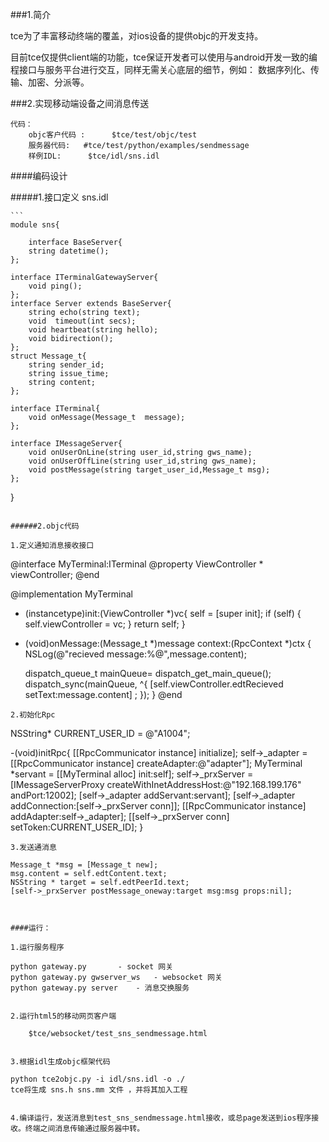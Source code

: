 
###1.简介

tce为了丰富移动终端的覆盖，对ios设备的提供objc的开发支持。

目前tce仅提供client端的功能，tce保证开发者可以使用与android开发一致的编程接口与服务平台进行交互，同样无需关心底层的细节，例如： 数据序列化、传输、加密、分派等。

###2.实现移动端设备之间消息传送

	代码： 
		objc客户代码 :  	$tce/test/objc/test 
		服务器代码:   #tce/test/python/examples/sendmessage
		样例IDL:  	$tce/idl/sns.idl   

####编码设计

#####1.接口定义  sns.idl
	
	```
	module sns{

		interface BaseServer{
		string datetime();
	};

	interface ITerminalGatewayServer{
		void ping();
	};
	interface Server extends BaseServer{
		string echo(string text);
		void  timeout(int secs);
		void heartbeat(string hello);
		void bidirection();
	};
	struct Message_t{
		string sender_id;
		string issue_time;
		string content;
	};

	interface ITerminal{
    	void onMessage(Message_t  message);
	};

	interface IMessageServer{
		void onUserOnLine(string user_id,string gws_name);
		void onUserOffLine(string user_id,string gws_name);
		void postMessage(string target_user_id,Message_t msg);
	};
}
```

######2.objc代码 

1.定义通知消息接收接口 

```
@interface MyTerminal:ITerminal
	@property ViewController * viewController;
@end

@implementation MyTerminal
- (instancetype)init:(ViewController *)vc{
    self = [super init];
    if (self) {
        self.viewController = vc;
    }
    return self;
}

- (void)onMessage:(Message_t *)message context:(RpcContext *)ctx {
    NSLog(@"recieved message:%@",message.content);

    dispatch_queue_t mainQueue= dispatch_get_main_queue();
    dispatch_sync(mainQueue, ^{
        [self.viewController.edtRecieved setText:message.content] ;
    });
}
@end

```
2.初始化Rpc 

```
NSString* CURRENT_USER_ID = @"A1004";

-(void)initRpc{
	[[RpcCommunicator instance] initialize];
    self->_adapter = [[RpcCommunicator instance] createAdapter:@"adapter"];
    MyTerminal *servant = [[MyTerminal alloc] init:self];
    self->_prxServer = [IMessageServerProxy createWithInetAddressHost:@"192.168.199.176" andPort:12002];
    [self->_adapter addServant:servant];
    [self->_adapter addConnection:[self->_prxServer conn]];
    [[RpcCommunicator instance] addAdapter:self->_adapter];
    [[self->_prxServer conn] setToken:CURRENT_USER_ID];
}
	
```
3.发送通消息

```
 	Message_t *msg = [Message_t new];
    msg.content = self.edtContent.text;
    NSString * target = self.edtPeerId.text;
    [self->_prxServer postMessage_oneway:target msg:msg props:nil];
```


####运行：
	
1.运行服务程序

```
	python gateway.py 		- socket 网关
	python gateway.py gwserver_ws 	- websocket 网关
	python gateway.py server 	- 消息交换服务 
```
	
2.运行html5的移动网页客户端 
	
	$tce/websocket/test_sns_sendmessage.html
	    

3.根据idl生成objc框架代码  

```
	python tce2objc.py -i idl/sns.idl -o ./
	tce将生成 sns.h sns.mm 文件 ，并将其加入工程
```

4.编译运行，发送消息到test_sns_sendmessage.html接收，或总page发送到ios程序接收。终端之间消息传输通过服务器中转。 





